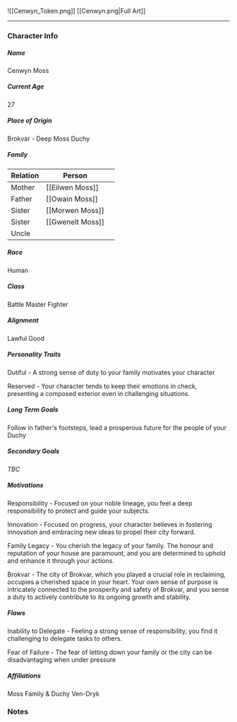 ![[Cenwyn_Token.png]]
[[Cenwyn.png|Full Art]]

---
### Character Info
##### Name 
Cenwyn Moss
##### Current Age
27
##### Place of Origin
Brokvar - Deep Moss Duchy
##### Family
| Relation | Person |  |
| ---- | ---- | ---- |
| Mother | [[Eilwen Moss]] |  |
| Father | [[Owain Moss]] |  |
| Sister | [[Morwen Moss]] |  |
| Sister | [[Gwenelt Moss]] |  |
| Uncle |  |  |
##### Race
Human
##### Class
Battle Master Fighter
##### Alignment
Lawful Good
##### Personality Traits
Dutiful - A strong sense of duty to your family motivates your character

Reserved - Your character tends to keep their emotions in check, presenting a composed exterior even in challenging situations.
##### Long Term Goals
Follow in father's footsteps, lead a prosperous future for the people of your Duchy

##### Secondary Goals
*TBC*
##### Motivations
Responsibility - Focused on your noble lineage, you feel a deep responsibility to protect and guide your subjects.

Innovation - Focused on progress, your character believes in fostering innovation and embracing new ideas to propel their city forward.

Family Legacy - You cherish the legacy of your family. The honour and reputation of your house are paramount, and you are determined to uphold and enhance it through your actions.

Brokvar - The city of Brokvar, which you played a crucial role in reclaiming, occupies a cherished space in your heart. Your own sense of purpose is intricately connected to the prosperity and safety of Brokvar, and you sense a duty to actively contribute to its ongoing growth and stability.
##### Flaws
Inability to Delegate - Feeling a strong sense of responsibility, you find it challenging to delegate tasks to others.

Fear of Failure - The fear of letting down your family or the city can be disadvantaging when under pressure
##### Affiliations
Moss Family & Duchy
Ven-Dryk
### Notes

